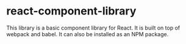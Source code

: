 # react-component-library
This library is a basic component library for React. It is built on top of webpack and babel. It can also be installed as an NPM package.
